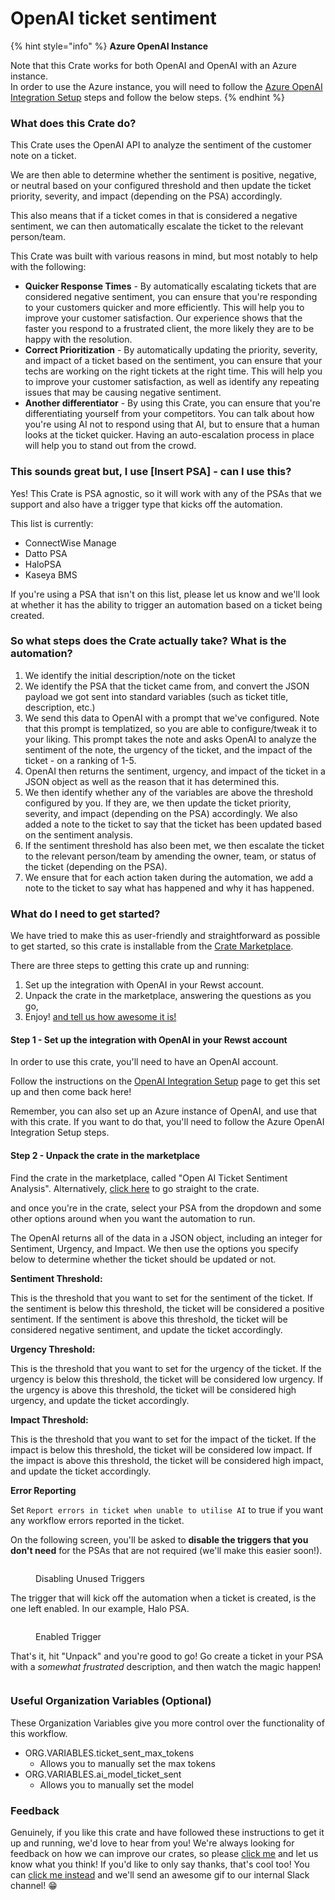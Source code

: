 # OpenAI ticket sentiment

{% hint style="info" %}
**Azure OpenAI Instance**

Note that this Crate works for both OpenAI and OpenAI with an Azure instance.\
In order to use the Azure instance, you will need to follow the [Azure OpenAI Integration Setup](../../configuration/integrations/individual-integration-documentation/ai/openai/azure-openai-integration-setup.md) steps and follow the below steps.
{% endhint %}

### What does this Crate do?

This Crate uses the OpenAI API to analyze the sentiment of the customer note on a ticket.

We are then able to determine whether the sentiment is positive, negative, or neutral based on your configured threshold and then update the ticket priority, severity, and impact (depending on the PSA) accordingly.

This also means that if a ticket comes in that is considered a negative sentiment, we can then automatically escalate the ticket to the relevant person/team.

This Crate was built with various reasons in mind, but most notably to help with the following:

* **Quicker Response Times** - By automatically escalating tickets that are considered negative sentiment, you can ensure that you're responding to your customers quicker and more efficiently. This will help you to improve your customer satisfaction. Our experience shows that the faster you respond to a frustrated client, the more likely they are to be happy with the resolution.
* **Correct Prioritization** - By automatically updating the priority, severity, and impact of a ticket based on the sentiment, you can ensure that your techs are working on the right tickets at the right time. This will help you to improve your customer satisfaction, as well as identify any repeating issues that may be causing negative sentiment.
* **Another differentiator** - By using this Crate, you can ensure that you're differentiating yourself from your competitors. You can talk about how you're using AI not to respond using that AI, but to ensure that a human looks at the ticket quicker. Having an auto-escalation process in place will help you to stand out from the crowd.

### This sounds great but, I use \[Insert PSA] - can I use this?

Yes! This Crate is PSA agnostic, so it will work with any of the PSAs that we support and also have a trigger type that kicks off the automation.

This list is currently:

* ConnectWise Manage
* Datto PSA
* HaloPSA
* Kaseya BMS

If you're using a PSA that isn't on this list, please let us know and we'll look at whether it has the ability to trigger an automation based on a ticket being created.

### So what steps does the Crate actually take? What is the automation?

1. We identify the initial description/note on the ticket
2. We identify the PSA that the ticket came from, and convert the JSON payload we got sent into standard variables (such as ticket title, description, etc.)
3. We send this data to OpenAI with a prompt that we've configured. Note that this prompt is templatized, so you are able to configure/tweak it to your liking. This prompt takes the note and asks OpenAI to analyze the sentiment of the note, the urgency of the ticket, and the impact of the ticket - on a ranking of 1-5.
4. OpenAI then returns the sentiment, urgency, and impact of the ticket in a JSON object as well as the reason that it has determined this.
5. We then identify whether any of the variables are above the threshold configured by you. If they are, we then update the ticket priority, severity, and impact (depending on the PSA) accordingly. We also added a note to the ticket to say that the ticket has been updated based on the sentiment analysis.
6. If the sentiment threshold has also been met, we then escalate the ticket to the relevant person/team by amending the owner, team, or status of the ticket (depending on the PSA).
7. We ensure that for each action taken during the automation, we add a note to the ticket to say what has happened and why it has happened.

### What do I need to get started?

We have tried to make this as user-friendly and straightforward as possible to get started, so this crate is installable from the [Crate Marketplace](https://app.rewst.io/marketplace/crates/202aa56b-c1ff-46c7-8a34-bf1b4e49ecc4).

There are three steps to getting this crate up and running:

1. Set up the integration with OpenAI in your Rewst account.
2. Unpack the crate in the marketplace, answering the questions as you go,
3. Enjoy! [and tell us how awesome it is!](openai-ticket-sentiment-setup.md#feedback)

#### Step 1 - Set up the integration with OpenAI in your Rewst account

In order to use this crate, you'll need to have an OpenAI account.

Follow the instructions on the [OpenAI Integration Setup](../../configuration/integrations/individual-integration-documentation/ai/openai/openai-integration-setup.md) page to get this set up and then come back here!

Remember, you can also set up an Azure instance of OpenAI, and use that with this crate. If you want to do that, you'll need to follow the Azure OpenAI Integration Setup steps.

#### Step 2 - Unpack the crate in the marketplace

Find the crate in the marketplace, called "Open AI Ticket Sentiment Analysis". Alternatively, [click here](https://app.rewst.io/marketplace/crates/202aa56b-c1ff-46c7-8a34-bf1b4e49ecc4) to go straight to the crate.

and once you're in the crate, select your PSA from the dropdown and some other options around when you want the automation to run.

The OpenAI returns all of the data in a JSON object, including an integer for Sentiment, Urgency, and Impact. We then use the options you specify below to determine whether the ticket should be updated or not.

**Sentiment Threshold:**

This is the threshold that you want to set for the sentiment of the ticket. If the sentiment is below this threshold, the ticket will be considered a positive sentiment. If the sentiment is above this threshold, the ticket will be considered negative sentiment, and update the ticket accordingly.

**Urgency Threshold:**

This is the threshold that you want to set for the urgency of the ticket. If the urgency is below this threshold, the ticket will be considered low urgency. If the urgency is above this threshold, the ticket will be considered high urgency, and update the ticket accordingly.

**Impact Threshold:**

This is the threshold that you want to set for the impact of the ticket. If the impact is below this threshold, the ticket will be considered low impact. If the impact is above this threshold, the ticket will be considered high impact, and update the ticket accordingly.

**Error Reporting**

Set `Report errors in ticket when unable to utilise AI` to true if you want any workflow errors reported in the ticket.

On the following screen, you'll be asked to **disable the triggers that you don't need** for the PSAs that are not required (we'll make this easier soon!).

<figure><img src="../../../.gitbook/assets/DisabledTriggers (1).png" alt=""><figcaption><p>Disabling Unused Triggers</p></figcaption></figure>

The trigger that will kick off the automation when a ticket is created, is the one left enabled. In our example, Halo PSA.

<figure><img src="../../../.gitbook/assets/EnabledTrigger.png" alt=""><figcaption><p>Enabled Trigger</p></figcaption></figure>

That's it, hit "Unpack" and you're good to go! Go create a ticket in your PSA with a _somewhat frustrated_ description, and then watch the magic happen!

<figure><img src="../../../.gitbook/assets/HaloPSANote (1).png" alt=""><figcaption></figcaption></figure>

### Useful Organization Variables (Optional)

These Organization Variables give you more control over the functionality of this workflow.

* ORG.VARIABLES.ticket\_sent\_max\_tokens
  * Allows you to manually set the max tokens
* ORG.VARIABLES.ai\_model\_ticket\_sent
  * Allows you to manually set the model

### Feedback

Genuinely, if you like this crate and have followed these instructions to get it up and running, we'd love to hear from you! We're always looking for feedback on how we can improve our crates, so please [click me](mailto:roc@rewst.io) and let us know what you think! If you'd like to only say thanks, that's cool too! You can [click me instead](https://engine.rewst.io/webhooks/custom/trigger/db81c9a8-13f7-458a-9306-287054605844/c47fdd7f-4075-47a8-ba92-94e790e67c06?crate=OpenAISentimentAnalysis) and we'll send an awesome gif to our internal Slack channel! 😁
